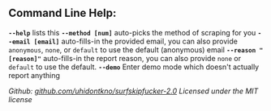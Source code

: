 ## Command Line Help:
**`--help`** lists this
**`--method [num]`** auto-picks the method of scraping for you
**`--email [email]`** auto-fills-in the provided email, you can also provide `anonymous`, `none`, or `default` to use the default (anonymous) email
**`--reason "[reason]"`** auto-fills-in the report reason, you can also provide `none` or `default` to use the default.
**`--demo`** Enter demo mode which doesn't actually report anything

*Github: [github.com/uhidontkno/surfskipfucker-2.0](https://github.com/uhidontkno/surfskipfucker-2.0)*
*Licensed under the MIT license*